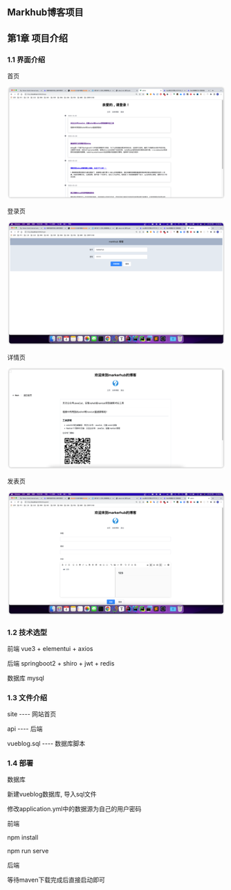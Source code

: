 ## Markhub博客项目

## 第1章 项目介绍

### 1.1 界面介绍

首页

![image-20220404222411808](asset/image-20220404222411808.png)



登录页

![image-20220404224003900](asset/image-20220404224003900.png)



详情页

![image-20220404223837884](asset/image-20220404223837884.png)



发表页

![image-20220404223921626](asset/image-20220404223921626.png)





### 1.2 技术选型

前端 vue3 + elementui + axios

后端 springboot2 + shiro + jwt + redis

数据库 mysql



### 1.3 文件介绍

site  ---- 网站首页

api  ---- 后端

vueblog.sql   ----  数据库脚本



### 1.4 部署

数据库

新建vueblog数据库, 导入sql文件

修改application.yml中的数据源为自己的用户密码



前端

npm install 

npm run serve



后端

等待maven下载完成后直接启动即可



